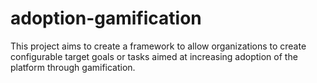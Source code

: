 # adoption-gamification
This project aims to create a framework to allow organizations to create configurable target goals or tasks aimed at increasing adoption of the platform through gamification.
